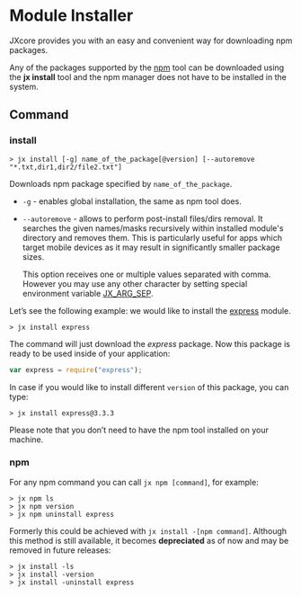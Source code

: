 # Module Installer

JXcore provides you with an easy and convenient way for downloading npm packages.

Any of the packages supported by the [npm](https://www.npmjs.org/) tool can be downloaded using the **jx install** tool
and the npm manager does not have to be installed in the system.

## Command

### install

    > jx install [-g] name_of_the_package[@version] [--autoremove "*.txt,dir1,dir2/file2.txt"]

Downloads npm package specified by `name_of_the_package`.

* `-g` - enables global installation, the same as npm tool does.

* `--autoremove` - allows to perform post-install files/dirs removal.
It searches the given names/masks recursively within installed module's directory and removes them.
This is particularly useful for apps which target mobile devices as it may result in significantly smaller package sizes.

    This option receives one or multiple values separated with comma. However you may use any other character by setting special environment variable [JX_ARG_SEP](jxcore-utils.html#jxargsep).


Let’s see the following example: we would like to install the [express](https://github.com/visionmedia/express) module.

    > jx install express

The command will just download the *express* package.
Now this package is ready to be used inside of your application:

```js
var express = require("express");
```

In case if you would like to install different `version` of this package, you can type:

    > jx install express@3.3.3

Please note that you don’t need to have the npm tool installed on your machine.

### npm

For any npm command you can call `jx npm [command]`, for example:

    > jx npm ls
    > jx npm version
    > jx npm uninstall express

Formerly this could be achieved with `jx install -[npm command]`.
Although this method is still available, it becomes **depreciated** as of now and may be removed in future releases:

    > jx install -ls
    > jx install -version
    > jx install -uninstall express
